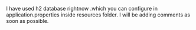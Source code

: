 I have used h2 database rightnow .which you can configure in application.properties inside resources folder.
I will be adding comments as soon as possible.
